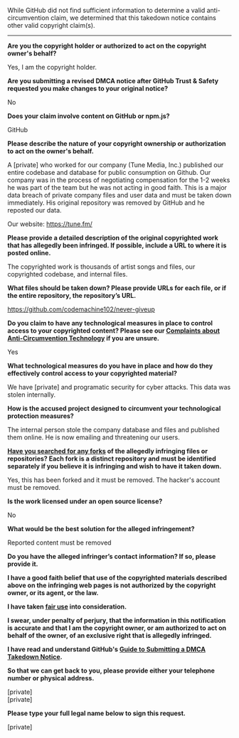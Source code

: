 While GitHub did not find sufficient information to determine a valid anti-circumvention claim, we determined that this takedown notice contains other valid copyright claim(s).

---

**Are you the copyright holder or authorized to act on the copyright owner's behalf?**

Yes, I am the copyright holder.

**Are you submitting a revised DMCA notice after GitHub Trust & Safety requested you make changes to your original notice?**

No

**Does your claim involve content on GitHub or npm.js?**

GitHub

**Please describe the nature of your copyright ownership or authorization to act on the owner's behalf.**

A [private] who worked for our company (Tune Media, Inc.) published our entire codebase and database for public consumption on Github. Our company was in the process of negotiating compensation for the 1-2 weeks he was part of the team but he was not acting in good faith. This is a major data breach of private company files and user data and must be taken down immediately. His original repository was removed by GitHub and he reposted our data.

Our website: https://tune.fm/

**Please provide a detailed description of the original copyrighted work that has allegedly been infringed. If possible, include a URL to where it is posted online.**

The copyrighted work is thousands of artist songs and files, our copyrighted codebase, and internal files.

**What files should be taken down? Please provide URLs for each file, or if the entire repository, the repository’s URL.**

https://github.com/codemachine102/never-giveup

**Do you claim to have any technological measures in place to control access to your copyrighted content? Please see our <a href="https://docs.github.com/articles/guide-to-submitting-a-dmca-takedown-notice#complaints-about-anti-circumvention-technology">Complaints about Anti-Circumvention Technology</a> if you are unsure.**

Yes

**What technological measures do you have in place and how do they effectively control access to your copyrighted material?**

We have [private] and programatic security for cyber attacks. This data was stolen internally.

**How is the accused project designed to circumvent your technological protection measures?**

The internal person stole the company database and files and published them online. He is now emailing and threatening our users.

**<a href="https://docs.github.com/articles/dmca-takedown-policy#b-what-about-forks-or-whats-a-fork">Have you searched for any forks</a> of the allegedly infringing files or repositories? Each fork is a distinct repository and must be identified separately if you believe it is infringing and wish to have it taken down.**

Yes, this has been forked and it must be removed. The hacker's account must be removed.

**Is the work licensed under an open source license?**

No

**What would be the best solution for the alleged infringement?**

Reported content must be removed

**Do you have the alleged infringer’s contact information? If so, please provide it.**

**I have a good faith belief that use of the copyrighted materials described above on the infringing web pages is not authorized by the copyright owner, or its agent, or the law.**

**I have taken <a href="https://www.lumendatabase.org/topics/22">fair use</a> into consideration.**

**I swear, under penalty of perjury, that the information in this notification is accurate and that I am the copyright owner, or am authorized to act on behalf of the owner, of an exclusive right that is allegedly infringed.**

**I have read and understand GitHub's <a href="https://docs.github.com/articles/guide-to-submitting-a-dmca-takedown-notice/">Guide to Submitting a DMCA Takedown Notice</a>.**

**So that we can get back to you, please provide either your telephone number or physical address.**

[private]  
[private]  

**Please type your full legal name below to sign this request.**

[private]  

